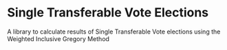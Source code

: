 Single Transferable Vote Elections
==================================

A library to calculate results of Single Transferable Vote elections using the Weighted Inclusive Gregory Method

